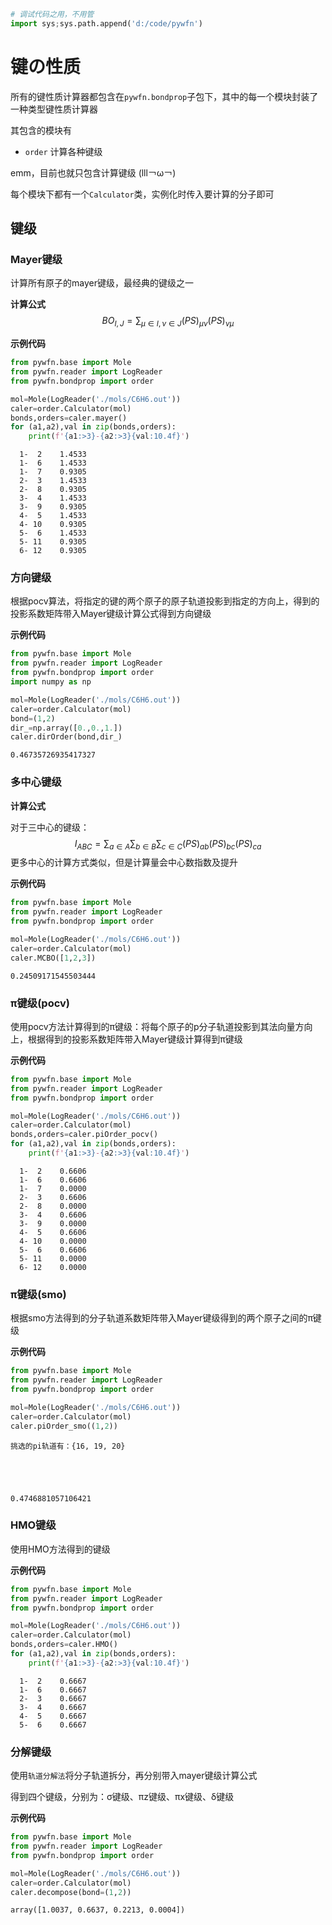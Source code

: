 ```python
# 调试代码之用，不用管
import sys;sys.path.append('d:/code/pywfn')
```

# 键の性质

所有的键性质计算器都包含在`pywfn.bondprop`子包下，其中的每一个模块封装了一种类型键性质计算器

其包含的模块有

- `order` 计算各种键级

emm，目前也就只包含计算键级 (lll￢ω￢)

每个模块下都有一个`Calculator`类，实例化时传入要计算的分子即可

## 键级

### Mayer键级
计算所有原子的mayer键级，最经典的键级之一

**计算公式**
$$
BO_{I,J}=\sum _{\mu \in I,\nu \in J}(PS)_{\mu \nu}(PS)_{\nu \mu}
$$

**示例代码**


```python
from pywfn.base import Mole
from pywfn.reader import LogReader
from pywfn.bondprop import order

mol=Mole(LogReader('./mols/C6H6.out'))
caler=order.Calculator(mol)
bonds,orders=caler.mayer()
for (a1,a2),val in zip(bonds,orders):
    print(f'{a1:>3}-{a2:>3}{val:10.4f}')
```

      1-  2    1.4533
      1-  6    1.4533
      1-  7    0.9305
      2-  3    1.4533
      2-  8    0.9305
      3-  4    1.4533
      3-  9    0.9305
      4-  5    1.4533
      4- 10    0.9305
      5-  6    1.4533
      5- 11    0.9305
      6- 12    0.9305
    

### 方向键级

根据pocv算法，将指定的键的两个原子的原子轨道投影到指定的方向上，得到的投影系数矩阵带入Mayer键级计算公式得到方向键级

**示例代码**


```python
from pywfn.base import Mole
from pywfn.reader import LogReader
from pywfn.bondprop import order
import numpy as np

mol=Mole(LogReader('./mols/C6H6.out'))
caler=order.Calculator(mol)
bond=(1,2)
dir_=np.array([0.,0.,1.])
caler.dirOrder(bond,dir_)
```




    0.46735726935417327



### 多中心键级

**计算公式**

对于三中心的键级：
$$
I_{ABC}=\sum _{a \in A}\sum _{b \in B}\sum _{c \in C}(PS)_{ab}(PS)_{bc}(PS)_{ca}
$$
更多中心的计算方式类似，但是计算量会中心数指数及提升

**示例代码**


```python
from pywfn.base import Mole
from pywfn.reader import LogReader
from pywfn.bondprop import order

mol=Mole(LogReader('./mols/C6H6.out'))
caler=order.Calculator(mol)
caler.MCBO([1,2,3])
```




    0.24509171545503444



### π键级(pocv)
使用pocv方法计算得到的π键级：将每个原子的p分子轨道投影到其法向量方向上，根据得到的投影系数矩阵带入Mayer键级计算得到π键级

**示例代码**


```python
from pywfn.base import Mole
from pywfn.reader import LogReader
from pywfn.bondprop import order

mol=Mole(LogReader('./mols/C6H6.out'))
caler=order.Calculator(mol)
bonds,orders=caler.piOrder_pocv()
for (a1,a2),val in zip(bonds,orders):
    print(f'{a1:>3}-{a2:>3}{val:10.4f}')
```

      1-  2    0.6606
      1-  6    0.6606
      1-  7    0.0000
      2-  3    0.6606
      2-  8    0.0000
      3-  4    0.6606
      3-  9    0.0000
      4-  5    0.6606
      4- 10    0.0000
      5-  6    0.6606
      5- 11    0.0000
      6- 12    0.0000
    

### π键级(smo)
根据smo方法得到的分子轨道系数矩阵带入Mayer键级得到的两个原子之间的π键级

**示例代码**


```python
from pywfn.base import Mole
from pywfn.reader import LogReader
from pywfn.bondprop import order

mol=Mole(LogReader('./mols/C6H6.out'))
caler=order.Calculator(mol)
caler.piOrder_smo((1,2))
```

    挑选的pi轨道有：{16, 19, 20}
    




    0.4746881057106421



### HMO键级
使用HMO方法得到的键级

**示例代码**


```python
from pywfn.base import Mole
from pywfn.reader import LogReader
from pywfn.bondprop import order

mol=Mole(LogReader('./mols/C6H6.out'))
caler=order.Calculator(mol)
bonds,orders=caler.HMO()
for (a1,a2),val in zip(bonds,orders):
    print(f'{a1:>3}-{a2:>3}{val:10.4f}')
```

      1-  2    0.6667
      1-  6    0.6667
      2-  3    0.6667
      3-  4    0.6667
      4-  5    0.6667
      5-  6    0.6667
    

### 分解键级
使用`轨道分解法`将分子轨道拆分，再分别带入mayer键级计算公式

得到四个键级，分别为：σ键级、πz键级、πx键级、δ键级

**示例代码**


```python
from pywfn.base import Mole
from pywfn.reader import LogReader
from pywfn.bondprop import order

mol=Mole(LogReader('./mols/C6H6.out'))
caler=order.Calculator(mol)
caler.decompose(bond=(1,2))
```




    array([1.0037, 0.6637, 0.2213, 0.0004])


